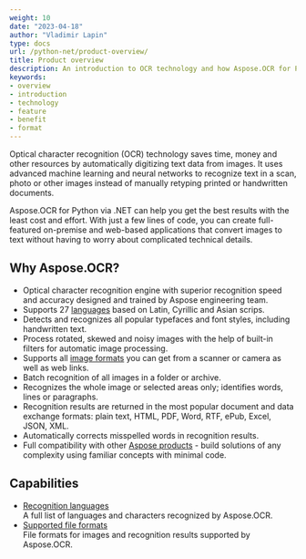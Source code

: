 ```yaml
---
weight: 10
date: "2023-04-18"
author: "Vladimir Lapin"
type: docs
url: /python-net/product-overview/
title: Product overview
description: An introduction to OCR technology and how Aspose.OCR for Python via .NET can help you use it for your day-to-day business needs.
keywords:
- overview
- introduction
- technology
- feature
- benefit
- format
---
```


Optical character recognition (OCR) technology saves time, money and other resources by automatically digitizing text data from images. It uses advanced machine learning and neural networks to recognize text in a scan, photo or other images instead of manually retyping printed or handwritten documents.

Aspose.OCR for Python via .NET can help you get the best results with the least cost and effort. With just a few lines of code, you can create full-featured on-premise and web-based applications that convert images to text without having to worry about complicated technical details.

## Why Aspose.OCR?

- Optical character recognition engine with superior recognition speed and accuracy designed and trained by Aspose engineering team.
- Supports 27 [languages](/ocr/python-net/recognition-languages/) based on Latin, Cyrillic and Asian scrips.
- Detects and recognizes all popular typefaces and font styles, including handwritten text.
- Process rotated, skewed and noisy images with the help of built-in filters for automatic image processing.
- Supports all [image formats](/ocr/python-net/supported-file-formats/) you can get from a scanner or camera as well as web links.
- Batch recognition of all images in a folder or archive.
- Recognizes the whole image or selected areas only; identifies words, lines or paragraphs.
- Recognition results are returned in the most popular document and data exchange formats: plain text, HTML, PDF, Word, RTF, ePub, Excel, JSON, XML.
- Automatically corrects misspelled words in recognition results.
- Full compatibility with other [Aspose products](https://products.aspose.com/) - build solutions of any complexity using familiar concepts with minimal code.

## Capabilities

- [Recognition languages](/ocr/python-net/recognition-languages/)  
  A full list of languages and characters recognized by Aspose.OCR.
- [Supported file formats](/ocr/python-net/supported-file-formats/)  
  File formats for images and recognition results supported by Aspose.OCR.
